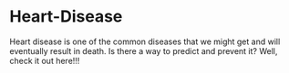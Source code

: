 # Heart-Disease
Heart disease is one of the common diseases that we might get and will eventually result in death. Is there a way to predict and prevent
it? Well, check it out here!!!
